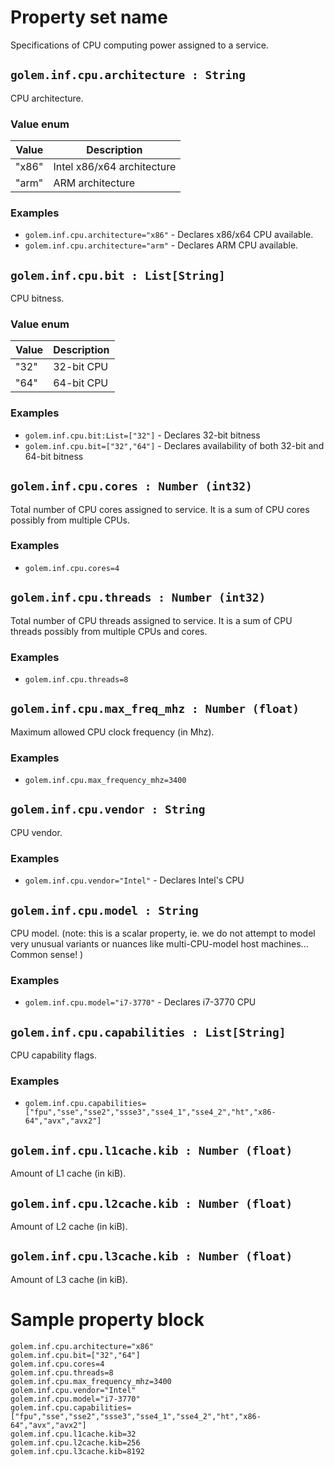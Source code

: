 # Property set name
Specifications of CPU computing power assigned to a service.

## `golem.inf.cpu.architecture : String`
CPU architecture.
### Value enum
|Value| Description |
|---|---|
|"x86"|Intel x86/x64 architecture|
|"arm"|ARM architecture|
### **Examples**
* `golem.inf.cpu.architecture="x86"` - Declares x86/x64 CPU available.
* `golem.inf.cpu.architecture="arm"` - Declares ARM CPU available.


## `golem.inf.cpu.bit : List[String]`
CPU bitness.
### Value enum
|Value| Description |
|---|---|
|"32"|32-bit CPU|
|"64"|64-bit CPU|
### **Examples**
* `golem.inf.cpu.bit:List=["32"]` - Declares 32-bit bitness
* `golem.inf.cpu.bit=["32","64"]` - Declares availability of both 32-bit and 64-bit bitness


## `golem.inf.cpu.cores : Number (int32)`
Total number of CPU cores assigned to service. It is a sum of CPU cores possibly from multiple CPUs.
### **Examples**
* `golem.inf.cpu.cores=4`


## `golem.inf.cpu.threads : Number (int32)`
Total number of CPU threads assigned to service. It is a sum of CPU threads possibly from multiple CPUs and cores.
### **Examples**
* `golem.inf.cpu.threads=8`


## `golem.inf.cpu.max_freq_mhz : Number (float)`
Maximum allowed CPU clock frequency (in Mhz).
### **Examples**
* `golem.inf.cpu.max_frequency_mhz=3400` 


## `golem.inf.cpu.vendor : String`
CPU vendor.
### **Examples**
* `golem.inf.cpu.vendor="Intel"` - Declares Intel's CPU 


## `golem.inf.cpu.model : String`
CPU model.
(note: this is a scalar property, ie. we do not attempt to model very unusual variants
or nuances like multi-CPU-model host machines... Common sense! )
### **Examples**
* `golem.inf.cpu.model="i7-3770"` - Declares i7-3770 CPU


## `golem.inf.cpu.capabilities : List[String]`
CPU capability flags. 
### **Examples**
* `golem.inf.cpu.capabilities=["fpu","sse","sse2","ssse3","sse4_1","sse4_2","ht","x86-64","avx","avx2"]`


## `golem.inf.cpu.l1cache.kib : Number (float)`
Amount of L1 cache (in kiB).

## `golem.inf.cpu.l2cache.kib : Number (float)`
Amount of L2 cache (in kiB).

## `golem.inf.cpu.l3cache.kib : Number (float)`
Amount of L3 cache (in kiB).


# Sample property block
```
golem.inf.cpu.architecture="x86"
golem.inf.cpu.bit=["32","64"]
golem.inf.cpu.cores=4
golem.inf.cpu.threads=8
golem.inf.cpu.max_frequency_mhz=3400
golem.inf.cpu.vendor="Intel"
golem.inf.cpu.model="i7-3770"
golem.inf.cpu.capabilities=["fpu","sse","sse2","ssse3","sse4_1","sse4_2","ht","x86-64","avx","avx2"]
golem.inf.cpu.l1cache.kib=32
golem.inf.cpu.l2cache.kib=256
golem.inf.cpu.l3cache.kib=8192
```